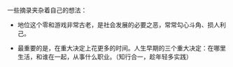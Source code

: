 


一些摘录夹杂着自己的想法：

- 地位这个零和游戏非常古老，是社会发展的必要之恶，常常勾心斗角、损人利己。

- 最重要的是，在重大决定上花更多的时间。人生早期的三个重大决定：在哪里生活，和谁在一起，从事什么职业。（知行合一，趁年轻多实践）